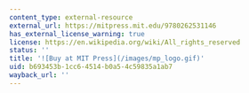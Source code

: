 ```yaml
---
content_type: external-resource
external_url: https://mitpress.mit.edu/9780262531146
has_external_license_warning: true
license: https://en.wikipedia.org/wiki/All_rights_reserved
status: ''
title: '![Buy at MIT Press](/images/mp_logo.gif)'
uid: b693453b-1cc6-4514-b0a5-4c59835a1ab7
wayback_url: ''
---
```

